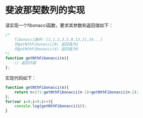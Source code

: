 # 斐波那契数列的实现

请实现一个fibonacci函数，要求其参数和返回值如下：

```js
/*
	fibonacci数列：[1,1,2,3,5,8,13,21,34...]
	则getNthFibonacci(0) 返回值为1
	则getNthFibonacci(4) 返回值为5
*/
function getNthFibonacci(n){
    // 返回内容
};

```

实现代码如下：

```js
function getNthFibonacci(n){
    return n<2?1:getNthFibonacci(n-1)+getNthFibonacci(n-2);
};
for(var i=0;i<9;i++){
    console.log(getNthFibonacci(i));
}
```

